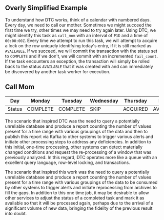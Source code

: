 ## Overly Simplified Example
To understand how DTC works, think of a calendar with numbered days. Every day, we need to call our mother. Sometimes we might succeed the first time we try, other times we may need to try again later. Using DTC, we might identify this task as `call_mom` with an interval of `P1D` and a time of `00:00:00Z`. Every time we attempt to run this task, we will attempt to acquire a lock on the row uniquely identifying today's entry, if it is still marked as `AVAILABLE`. If we succeed, we will commit the transaction with the status set to `COMPLETE` and if we don't, we will commit with an incremented `fail_count`. If the task encounters an exception, the transaction will simply be rolled back to the status `AVAILABLE` that it was created with and can immediately be discovered by another task worker for execution.

## Call Mom
| Day    | Monday   | Tuesday  | Wednesday | Thursday | Friday    | Saturday | Sunday |
|--------|----------|----------|-----------|----------|-----------|----------|--------|
| Status | COMPLETE | COMPLETE | SKIP      | ACQUIRED | AVAILABLE | SKIP     |        |


The scenario that inspired DTC was the need to query a potentially unreliable database and produce a report counting the number of values present for a time range with various groupings of the data and then to publish this report via Kafka to other systems to trigger various alerts and initiate other processing steps to address any deficiencies. In addition to this initial, one-time processing, other systems can detect materially changed conditions and request the re-processing of a window that was previously analyzed. In this regard, DTC operates more like a queue with an excellent query language, row-level locking, and transactions. 

The scenario that inspired this work was the need to query a potentially unreliable database and produce a report counting the number of values present for a time range with various groupings of the data to be consumed by other systems to trigger alerts and initiate reprocessing from archives to fill the gaps. In addition to this one time job, it may be desirable to allow other services to adjust the status of a completed task and mark it as available so that it will be processed again, perhaps due to the arrival of a significant volume of new data, bringing the fidelity of the previous result into doubt.